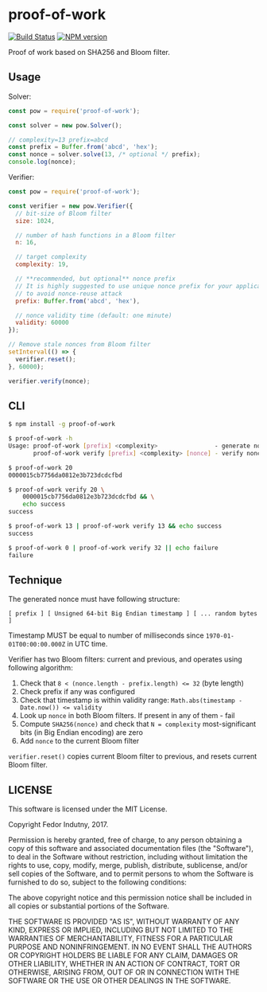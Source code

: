 # proof-of-work
[![Build Status](https://secure.travis-ci.org/indutny/proof-of-work.png)](http://travis-ci.org/indutny/proof-of-work)
[![NPM version](https://badge.fury.io/js/proof-of-work.svg)](http://badge.fury.io/js/proof-of-work)

Proof of work based on SHA256 and Bloom filter.

## Usage

Solver:
```js
const pow = require('proof-of-work');

const solver = new pow.Solver();

// complexity=13 prefix=abcd
const prefix = Buffer.from('abcd', 'hex');
const nonce = solver.solve(13, /* optional */ prefix);
console.log(nonce);
```

Verifier:
```js
const pow = require('proof-of-work');

const verifier = new pow.Verifier({
  // bit-size of Bloom filter
  size: 1024,

  // number of hash functions in a Bloom filter
  n: 16,

  // target complexity
  complexity: 19,

  // **recommended, but optional** nonce prefix
  // It is highly suggested to use unique nonce prefix for your application
  // to avoid nonce-reuse attack
  prefix: Buffer.from('abcd', 'hex'),

  // nonce validity time (default: one minute)
  validity: 60000
});

// Remove stale nonces from Bloom filter
setInterval(() => {
  verifier.reset();
}, 60000);

verifier.verify(nonce);
```

## CLI

```bash
$ npm install -g proof-of-work

$ proof-of-work -h
Usage: proof-of-work [prefix] <complexity>                - generate nonce
       proof-of-work verify [prefix] <complexity> [nonce] - verify nonce

$ proof-of-work 20
0000015cb7756da0812e3b723dcdcfbd

$ proof-of-work verify 20 \
    0000015cb7756da0812e3b723dcdcfbd && \
    echo success
success

$ proof-of-work 13 | proof-of-work verify 13 && echo success
success

$ proof-of-work 0 | proof-of-work verify 32 || echo failure
failure
```

## Technique

The generated nonce must have following structure:

```
[ prefix ] [ Unsigned 64-bit Big Endian timestamp ] [ ... random bytes ]
```

Timestamp MUST be equal to number of milliseconds since
`1970-01-01T00:00:00.000Z` in UTC time.

Verifier has two Bloom filters: current and previous, and operates using
following algorithm:

1. Check that `8 < (nonce.length - prefix.length) <= 32` (byte length)
2. Check prefix if any was configured
3. Check that timestamp is within validity range:
   `Math.abs(timestamp - Date.now()) <= validity`
4. Look up `nonce` in both Bloom filters. If present in any of them - fail
5. Compute `SHA256(nonce)` and check that `N = complexity` most-significant bits
   (in Big Endian encoding) are zero
6. Add `nonce` to the current Bloom filter

`verifier.reset()` copies current Bloom filter to previous, and resets current
Bloom filter.

## LICENSE

This software is licensed under the MIT License.

Copyright Fedor Indutny, 2017.

Permission is hereby granted, free of charge, to any person obtaining a
copy of this software and associated documentation files (the
"Software"), to deal in the Software without restriction, including
without limitation the rights to use, copy, modify, merge, publish,
distribute, sublicense, and/or sell copies of the Software, and to permit
persons to whom the Software is furnished to do so, subject to the
following conditions:

The above copyright notice and this permission notice shall be included
in all copies or substantial portions of the Software.

THE SOFTWARE IS PROVIDED "AS IS", WITHOUT WARRANTY OF ANY KIND, EXPRESS
OR IMPLIED, INCLUDING BUT NOT LIMITED TO THE WARRANTIES OF
MERCHANTABILITY, FITNESS FOR A PARTICULAR PURPOSE AND NONINFRINGEMENT. IN
NO EVENT SHALL THE AUTHORS OR COPYRIGHT HOLDERS BE LIABLE FOR ANY CLAIM,
DAMAGES OR OTHER LIABILITY, WHETHER IN AN ACTION OF CONTRACT, TORT OR
OTHERWISE, ARISING FROM, OUT OF OR IN CONNECTION WITH THE SOFTWARE OR THE
USE OR OTHER DEALINGS IN THE SOFTWARE.
